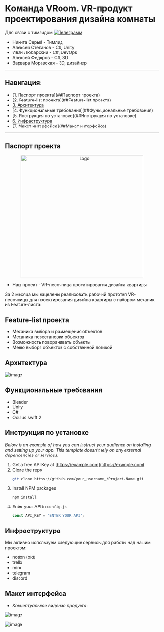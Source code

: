 # Команда VRoom. VR-продукт проектирования дизайна комнаты

Для связи с тимлидом [![Телеграмм](https://img.shields.io/badge/Пиши-В%20Telegram-0088cc)](https://t.me/hukumkass)

- Никита Серый - Тимлид
- Алексей Степанов - С#, Unity
- Иван Любарский - С#, DevOps 
- Алексей Федоров - C#, 3D
- Варвара Моравская - 3D, дизайнер

***

## Навигация:       
 
- [1. Паспорт проекта](##Паспорт проекта)    
- [2. Feature-list проекта](##Feature-list проекта)    
- [3. Архитектура](##Архитектура)    
- [4. Функциональные требования](##Функциональные требования)
- [5. Инструкция по установке](##Инструкция по установке)
- [6. Инфраструктура](##Инфраструктура)    
- [7. Макет интерфейса](##Макет интерфейса)
  
***

## Паспорт проекта

<!-- PROJECT LOGO -->

<div align="center">
  <a>
    <img src="Assets/Art/photo16779499525.png" alt="Logo" width="400" height="400">
  </a>

</div>


- Наш проект - VR-песочница проектирования дизайна квартиры

За 2 месяца мы нацелены реализовать рабочий прототип VR-песочницы для проектирования дизайна квартиры с набором механик из Feature-листа: 

## Feature-list проекта

- Механика выбора и размещения объектов
- Механика перестановки объектов
- Возможность поворачивать объекты
- Меню выбора объектов с собственной логикой

## Архитектура

![image](https://user-images.githubusercontent.com/113284506/222925566-cf4e3ac8-9570-40a7-a30a-4619838f9f21.png)


## Функциональные требования

- Blender
- Unity
- C#
- Oculus swift 2

## Инструкция по установке

_Below is an example of how you can instruct your audience on installing and setting up your app. This template doesn't rely on any external dependencies or services._

1. Get a free API Key at [https://example.com](https://example.com)
2. Clone the repo
   ```sh
   git clone https://github.com/your_username_/Project-Name.git
   ```
3. Install NPM packages
   ```sh
   npm install
   ```
4. Enter your API in `config.js`
   ```js
   const API_KEY = 'ENTER YOUR API';


## Инфраструктура

Мы активно используем следующие сервисы для работы над нашим проектом:

- notion (old)
- trello
- miro
- telegram
- discord


## Макет интерфейса

- *Концептуальное видение продукта*:

![image](https://user-images.githubusercontent.com/113284506/222925385-1f205a7b-59d5-4f43-bf14-1e28245dd520.png)

![image](https://user-images.githubusercontent.com/113284506/222924948-4f668b29-97f9-4693-be12-31681f0cafde.png)
